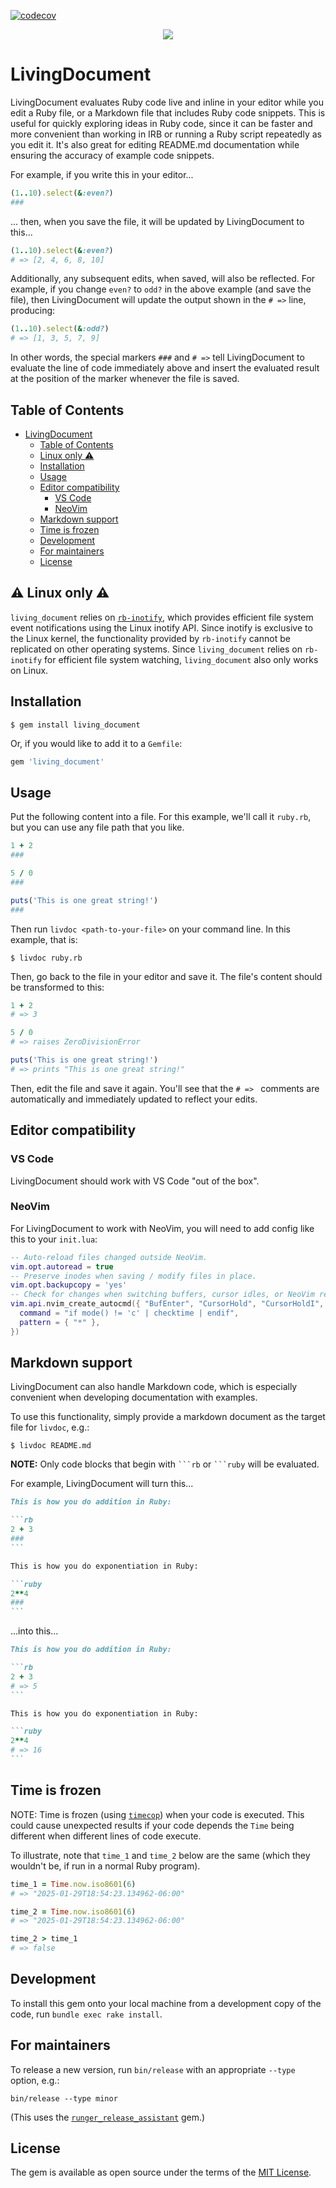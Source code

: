 [![codecov](https://codecov.io/gh/davidrunger/living_document/branch/main/graph/badge.svg)](https://codecov.io/gh/davidrunger/living_document)

<p align="center">
  <img src="https://david-runger-public-uploads.s3.us-east-1.amazonaws.com/living_document.gif" />
</p>

# LivingDocument

LivingDocument evaluates Ruby code live and inline in your editor while you edit a Ruby file, or a Markdown file that includes Ruby code snippets. This is useful for quickly exploring ideas in Ruby code, since it can be faster and more convenient than working in IRB or running a Ruby script repeatedly as you edit it. It's also great for editing README.md documentation while ensuring the accuracy of example code snippets.

For example, if you write this in your editor...

```rb
(1..10).select(&:even?)
###
```

... then, when you save the file, it will be updated by LivingDocument to this...

```rb
(1..10).select(&:even?)
# => [2, 4, 6, 8, 10]
```

Additionally, any subsequent edits, when saved, will also be reflected. For example, if you change `even?` to `odd?` in the above example (and save the file), then LivingDocument will update the output shown in the `# =>` line, producing:

```rb
(1..10).select(&:odd?)
# => [1, 3, 5, 7, 9]
```

In other words, the special markers `###` and `# =>` tell LivingDocument to evaluate the line of code immediately above and insert the evaluated result at the position of the marker whenever the file is saved.

## Table of Contents

<!--ts-->
* [LivingDocument](#livingdocument)
   * [Table of Contents](#table-of-contents)
   * [Linux only <g-emoji class="g-emoji" alias="warning">⚠️</g-emoji>](#️-linux-only-️)
   * [Installation](#installation)
   * [Usage](#usage)
   * [Editor compatibility](#editor-compatibility)
      * [VS Code](#vs-code)
      * [NeoVim](#neovim)
   * [Markdown support](#markdown-support)
   * [Time is frozen](#time-is-frozen)
   * [Development](#development)
   * [For maintainers](#for-maintainers)
   * [License](#license)

<!-- Created by https://github.com/ekalinin/github-markdown-toc -->
<!-- Added by: david, at: Wed Feb  5 11:12:42 PM CST 2025 -->

<!--te-->

## ⚠️ Linux only ⚠️

`living_document` relies on [`rb-inotify`](https://github.com/guard/rb-inotify), which provides efficient file system event notifications using the Linux inotify API. Since inotify is exclusive to the Linux kernel, the functionality provided by `rb-inotify` cannot be replicated on other operating systems. Since `living_document` relies on `rb-inotify` for efficient file system watching, `living_document` also only works on Linux.

## Installation

```
$ gem install living_document
```

Or, if you would like to add it to a `Gemfile`:

```rb
gem 'living_document'
```

## Usage

Put the following content into a file. For this example, we'll call it `ruby.rb`, but you can use any file path that you like.

```rb
1 + 2
###

5 / 0
###

puts('This is one great string!')
###
```

Then run `livdoc <path-to-your-file>` on your command line. In this example, that is:

```
$ livdoc ruby.rb
```

Then, go back to the file in your editor and save it. The file's content should be transformed to this:

```rb
1 + 2
# => 3

5 / 0
# => raises ZeroDivisionError

puts('This is one great string!')
# => prints "This is one great string!"
```

Then, edit the file and save it again. You'll see that the `# => ` comments are automatically and immediately updated to reflect your edits.

## Editor compatibility

### VS Code

LivingDocument should work with VS Code "out of the box".

### NeoVim

For LivingDocument to work with NeoVim, you will need to add config like this to your `init.lua`:

```lua
-- Auto-reload files changed outside NeoVim.
vim.opt.autoread = true
-- Preserve inodes when saving / modify files in place.
vim.opt.backupcopy = 'yes'
-- Check for changes when switching buffers, cursor idles, or NeoVim regains focus.
vim.api.nvim_create_autocmd({ "BufEnter", "CursorHold", "CursorHoldI", "FocusGained" }, {
  command = "if mode() != 'c' | checktime | endif",
  pattern = { "*" },
})
```

## Markdown support

LivingDocument can also handle Markdown code, which is especially convenient when developing
documentation with examples.

To use this functionality, simply provide a markdown document as the target file for `livdoc`, e.g.:

```
$ livdoc README.md
```

**NOTE:** Only code blocks that begin with `` ```rb `` or `` ```ruby `` will be evaluated.

For example, LivingDocument will turn this...

~~~markdown
This is how you do addition in Ruby:

```rb
2 + 3
###
```

This is how you do exponentiation in Ruby:

```ruby
2**4
###
```
~~~

...into this...

~~~markdown
This is how you do addition in Ruby:

```rb
2 + 3
# => 5
```

This is how you do exponentiation in Ruby:

```ruby
2**4
# => 16
```
~~~

## Time is frozen

NOTE: Time is frozen (using [`timecop`](https://github.com/travisjeffery/timecop)) when your code is executed. This could cause unexpected results if your code depends the `Time` being different when different lines of code execute.

To illustrate, note that `time_1` and `time_2` below are the same (which they wouldn't be, if run in a normal Ruby program).

```rb
time_1 = Time.now.iso8601(6)
# => "2025-01-29T18:54:23.134962-06:00"

time_2 = Time.now.iso8601(6)
# => "2025-01-29T18:54:23.134962-06:00"

time_2 > time_1
# => false
```

## Development

To install this gem onto your local machine from a development copy of the code, run `bundle exec
rake install`.

## For maintainers

To release a new version, run `bin/release` with an appropriate `--type` option, e.g.:

```
bin/release --type minor
```

(This uses the [`runger_release_assistant`](https://github.com/davidrunger/runger_release_assistant) gem.)

## License

The gem is available as open source under the terms of the [MIT
License](https://opensource.org/licenses/MIT).
